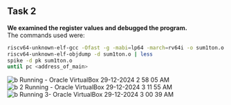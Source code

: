 ## Task 2
**We examined the register values and debugged the program.**  
The commands used were:

```bash
riscv64-unknown-elf-gcc -Ofast -g -mabi=lp64 -march=rv64i -o sum1ton.o sum1ton.c
riscv64-unknown-elf-objdump -d sum1ton.o | less
spike -d pk sum1ton.o
until pc <address_of_main>

```
![b  Running  - Oracle VirtualBox 29-12-2024 2 58 05 AM](https://github.com/user-attachments/assets/773cbdb7-9ec3-49ad-bba9-a74aa408d5fa)
![b 2 Running  - Oracle VirtualBox 29-12-2024 3 11 55 AM](https://github.com/user-attachments/assets/4bb931fd-43f0-47a3-be23-467315e1138c)
![b  Running  3- Oracle VirtualBox 29-12-2024 3 00 39 AM](https://github.com/user-attachments/assets/2677fb1f-f721-487b-859d-64f9d12f6461)
